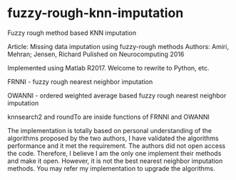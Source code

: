 # fuzzy-rough-knn-imputation
Fuzzy rough method based KNN imputation 

Article: Missing data imputation using fuzzy-rough methods
Authors: Amiri, Mehran; Jensen, Richard
Pulished on Neurocomputing 2016

Implemented using Matlab R2017. Welcome to rewrite to Python, etc.

FRNNI - fuzzy rough nearest neighbor imputation

OWANNI - ordered weighted average based fuzzy rough nearest neighbor imputation

knnsearch2 and roundTo are inside functions of FRNNI and OWANNI

The implementation is totally based on personal understanding of the algorithms proposed by the two authors, I have validated the algorithms performance and it met the requirement. The authors did not open access the code. Therefore, I believe I am the only one implement their methods and make it open. However, it is not the best nearest neighbor imputation methods. You may refer my implementation to upgrade the algorithms.
